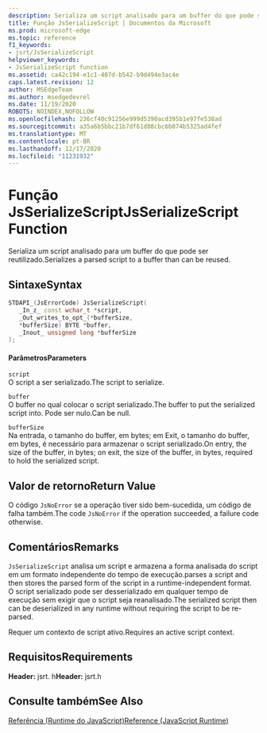 ```yaml
---
description: Serializa um script analisado para um buffer do que pode ser reutilizado.
title: Função JsSerializeScript | Documentos da Microsoft
ms.prod: microsoft-edge
ms.topic: reference
f1_keywords:
- jsrt/JsSerializeScript
helpviewer_keywords:
- JsSerializeScript function
ms.assetid: ca42c194-e1c1-407d-b542-b9d494e3ac4e
caps.latest.revision: 12
author: MSEdgeTeam
ms.author: msedgedevrel
ms.date: 11/19/2020
ROBOTS: NOINDEX,NOFOLLOW
ms.openlocfilehash: 236cf40c91256e999d5390acd395b1e97fe538ad
ms.sourcegitcommit: a35a6b5bbc21b7df61d08cbc6b074b5325ad4fef
ms.translationtype: MT
ms.contentlocale: pt-BR
ms.lasthandoff: 12/17/2020
ms.locfileid: "11231932"
---
```

# <span data-ttu-id="bfd41-103">Função JsSerializeScript</span><span class="sxs-lookup"><span data-stu-id="bfd41-103">JsSerializeScript Function</span></span>

<span data-ttu-id="bfd41-104">Serializa um script analisado para um buffer do que pode ser reutilizado.</span><span class="sxs-lookup"><span data-stu-id="bfd41-104">Serializes a parsed script to a buffer than can be reused.</span></span>  
  
## <span data-ttu-id="bfd41-105">Sintaxe</span><span class="sxs-lookup"><span data-stu-id="bfd41-105">Syntax</span></span>  
  
```cpp  
STDAPI_(JsErrorCode) JsSerializeScript(  
   _In_z_ const wchar_t *script,  
   _Out_writes_to_opt_(*bufferSize,  
   *bufferSize) BYTE *buffer,  
   _Inout_ unsigned long *bufferSize  
);  
```  
  
#### <span data-ttu-id="bfd41-106">Parâmetros</span><span class="sxs-lookup"><span data-stu-id="bfd41-106">Parameters</span></span>  
 `script`  
 <span data-ttu-id="bfd41-107">O script a ser serializado.</span><span class="sxs-lookup"><span data-stu-id="bfd41-107">The script to serialize.</span></span>  
  
 `buffer`  
 <span data-ttu-id="bfd41-108">O buffer no qual colocar o script serializado.</span><span class="sxs-lookup"><span data-stu-id="bfd41-108">The buffer to put the serialized script into.</span></span> <span data-ttu-id="bfd41-109">Pode ser nulo.</span><span class="sxs-lookup"><span data-stu-id="bfd41-109">Can be null.</span></span>  
  
 `bufferSize`  
 <span data-ttu-id="bfd41-110">Na entrada, o tamanho do buffer, em bytes; em Exit, o tamanho do buffer, em bytes, é necessário para armazenar o script serializado.</span><span class="sxs-lookup"><span data-stu-id="bfd41-110">On entry, the size of the buffer, in bytes; on exit, the size of the buffer, in bytes, required to hold the serialized script.</span></span>  
  
## <span data-ttu-id="bfd41-111">Valor de retorno</span><span class="sxs-lookup"><span data-stu-id="bfd41-111">Return Value</span></span>  
 <span data-ttu-id="bfd41-112">O código `JsNoError` se a operação tiver sido bem-sucedida, um código de falha também.</span><span class="sxs-lookup"><span data-stu-id="bfd41-112">The code `JsNoError` if the operation succeeded, a failure code otherwise.</span></span>  
  
## <span data-ttu-id="bfd41-113">Comentários</span><span class="sxs-lookup"><span data-stu-id="bfd41-113">Remarks</span></span>  
 `JsSerializeScript` <span data-ttu-id="bfd41-114">analisa um script e armazena a forma analisada do script em um formato independente do tempo de execução.</span><span class="sxs-lookup"><span data-stu-id="bfd41-114">parses a script and then stores the parsed form of the script in a runtime-independent format.</span></span> <span data-ttu-id="bfd41-115">O script serializado pode ser desserializado em qualquer tempo de execução sem exigir que o script seja reanalisado.</span><span class="sxs-lookup"><span data-stu-id="bfd41-115">The serialized script then can be deserialized in any runtime without requiring the script to be re-parsed.</span></span>  
  
 <span data-ttu-id="bfd41-116">Requer um contexto de script ativo.</span><span class="sxs-lookup"><span data-stu-id="bfd41-116">Requires an active script context.</span></span>  
  
## <span data-ttu-id="bfd41-117">Requisitos</span><span class="sxs-lookup"><span data-stu-id="bfd41-117">Requirements</span></span>  
 <span data-ttu-id="bfd41-118">**Header:** jsrt. h</span><span class="sxs-lookup"><span data-stu-id="bfd41-118">**Header:** jsrt.h</span></span>  
  
## <span data-ttu-id="bfd41-119">Consulte também</span><span class="sxs-lookup"><span data-stu-id="bfd41-119">See Also</span></span>  
 [<span data-ttu-id="bfd41-120">Referência (Runtime do JavaScript)</span><span class="sxs-lookup"><span data-stu-id="bfd41-120">Reference (JavaScript Runtime)</span></span>](../chakra-hosting/reference-javascript-runtime.md)
